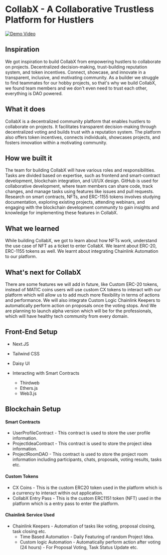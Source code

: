 # CollabX - A Collaborative Trustless Platform for Hustlers

[![Demo Video](https://d112y698adiu2z.cloudfront.net/photos/production/software_photos/002/503/043/datas/gallery.jpg)](https://www.youtube.com/watch?v=MAziaOBHkJs&t=988s)

## Inspiration
We got inspiration to build CollabX from empowering hustlers to collaborate on projects. Decentralized decision-making, trust-building reputation system, and token incentives. Connect, showcase, and innovate in a transparent, inclusive, and motivating community. 
As a builder we struggle to find teammates for our hobby projects, so that's why we build CollabX, we found team members and we don't even need to trust each other, everything is DAO powered.

## What it does
CollabX is a decentralized community platform that enables hustlers to collaborate on projects. It facilitates transparent decision-making through decentralized voting and builds trust with a reputation system. The platform also offers token incentives, connects individuals, showcases projects, and fosters innovation within a motivating community.

## How we built it
The team for building CollabX will have various roles and responsibilities. Tasks are divided based on expertise, such as frontend and smart-contract development, blockchain integration, and UI/UX design. GitHub is used for collaborative development, where team members can share code, track changes, and manage tasks using features like issues and pull requests. Research on smart contracts, NFTs, and ERC-1155 tokens involves studying documentation, exploring existing projects, attending webinars, and engaging with the blockchain development community to gain insights and knowledge for implementing these features in CollabX.

## What we learned
While building CollabX, we got to learn about how NFTs work, understand the use case of NFT as a ticket to enter CollabX. We learnt about ERC-20, ERC-1155 tokens as well. We learnt about integrating Chainlink Automation to our platform.

## What's next for CollabX
There are some features we will add in future, like Custom ERC-20 tokens, instead of MATIC coins users will use custom CX tokens to interact with our platform which will allow us to add much more flexibility in terms of actions and performance.
We will also integrate Custom Logic Chainlink Keepers to automatically perform action on proposals once the voting stops.
And We are planning to launch alpha version which will be for the professionals, which will have healthy tech community from every domain.

## Front-End Setup

- Next.JS
- Tailwind CSS
- Daisy UI

- Interacting with Smart Contracts
  - Thirdweb
  - Ethers.js
  - Web3.js

## Blockchain Setup

#### Smart Contracts

- UserProfileContract - This contract is used to store the user profile information.
- ProjectIdeaContract - This contract is used to store the project idea information.
- ProjectRoomDAO - This contract is used to store the project room information including participants, chats, proposals, voting results, tasks etc.

#### Custom Tokens

- CX Coins - This is the custom ERC20 token used in the platform which is a currency to interact within out application.
- CollabX Entry Pass - This is the custom ERC1151 token (NFT) used in the platform which is a entry pass to enter the platform.

#### Chainlink Service Used

- Chainlink Keepers - Automation of tasks like voting, proposal closing, task closing etc.
  - Time Based Automation - Daily Featuring of random Project Idea.
  - Custom logic Automation - Automatically perform action after voting (24 hours) - For Proposal Voting, Task Status Update etc.

